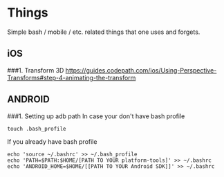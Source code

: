 # Things
Simple bash / mobile / etc. related things that one uses and forgets. 

## iOS
###1. Transform 3D
https://guides.codepath.com/ios/Using-Perspective-Transforms#step-4-animating-the-transform 

## ANDROID
###1. Setting up adb path
In case your don't have bash profile 
```
touch .bash_profile
```
If you already have bash profile 
```
echo 'source ~/.bashrc' >> ~/.bash_profile
echo 'PATH=$PATH:$HOME/[PATH TO YOUR platform-tools]' >> ~/.bashrc
echo 'ANDROID_HOME=$HOME/[[PATH TO YOUR Android SDK]]' >> ~/.bashrc
```
